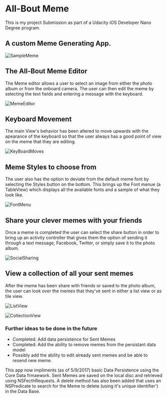# All-Bout Meme
This is my project Submission as part of a Udacity iOS Developer Nano Degree program.

## A custom Meme Generating App.

![SampleMeme](https://cloud.githubusercontent.com/assets/22570141/22391676/816265f6-e4a7-11e6-8508-ef883cca34f6.JPG)


## The All-Bout Meme Editor
The Meme editor allows a user to select an image from either the photo album or from the onboard camera. The user can then edit
the meme by selecting the text fields and entering a message with the keyboard.

![MemeEditor](https://cloud.githubusercontent.com/assets/22570141/22391675/81611bec-e4a7-11e6-83cf-31f81e6c7a84.PNG)


## Keyboard Movement
The main View's behavior has been altered to move upwards with the apearance of the keyboard so that the user always has
a good point of view on the meme that they are editing.

![KeyBoardMoves](https://cloud.githubusercontent.com/assets/22570141/22391679/8163c5fe-e4a7-11e6-99f7-7acfb9a30516.PNG)


## Meme Styles to choose from
The user also has the option to deviate from the default meme font by selecting the Styles button on the bottom. This brings
up the Font menue (a TableView) which displays all the available fonts and a sample of what they look like.

![FontMenu](https://cloud.githubusercontent.com/assets/22570141/22391680/8164a2e4-e4a7-11e6-806d-d39fbdc3f0bf.PNG)


## Share your clever memes with your friends
Once a meme is completed the user can select the share button in order to bring up an activity controller that gives them the
option of sending it through a text message, Facebook, Twitter, or simply save it to the photo album.

![SocialSharing](https://cloud.githubusercontent.com/assets/22570141/22391678/8162d2a2-e4a7-11e6-86a3-c888b04be543.PNG)

## View a collection of all your sent memes
After the meme has been share with friends or saved to the photo album, the user can look over the memes that they've sent in
either a list view or as tile view.

![ListView](https://cloud.githubusercontent.com/assets/22570141/22391677/81628c20-e4a7-11e6-8335-31bec0b52dde.PNG)

![CollectionView](https://cloud.githubusercontent.com/assets/22570141/22391681/8178d4a8-e4a7-11e6-8dfc-164e9e4e1e65.PNG)


### Further ideas to be done in the future
- Completed: Add data persistence for Sent Memes
- Completed: Add the ability to remove memes from the persistant data model
- Possibly add the ability to edit already sent memes and be able to resend new meme.

This app now impliments (as of 5/9/2017) basic Data Persistence using the Core Data frmaework. Sent Memes are saved on the local disc and retrieved using NSFecthRequests. A delete method has also been added that uses an NSPredicate to search for the Meme to delete (using it's unique identifier') in the Data Base.

